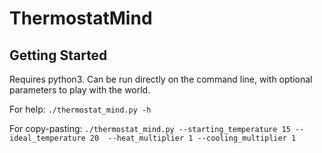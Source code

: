 # ThermostatMind

## Getting Started

Requires python3.  Can be run directly on the command line, with optional parameters to play with the world.

For help:
`./thermostat_mind.py -h`

For copy-pasting:
`./thermostat_mind.py --starting_temperature 15 --ideal_temperature 20  --heat_multiplier 1 --cooling_multiplier 1`